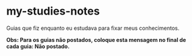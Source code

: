 # my-studies-notes

Guias que fiz enquanto eu estudava para fixar meus conhecimentos.

**Obs: Para os guias não postados, coloque esta mensagem no final de cada guia: Não postado.**
